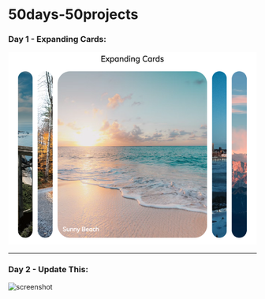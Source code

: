 # 50days-50projects

### Day 1 - Expanding Cards:
![screenshot](images/Day1-Expanding%20Cards.png)

<hr>

### Day 2 - Update This:
![screenshot]()